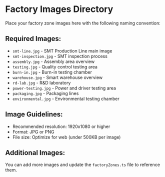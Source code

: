 # Factory Images Directory

Place your factory zone images here with the following naming convention:

## Required Images:
- `smt-line.jpg` - SMT Production Line main image
- `smt-inspection.jpg` - SMT inspection process
- `assembly.jpg` - Assembly area overview
- `testing.jpg` - Quality control testing area
- `burn-in.jpg` - Burn-in testing chamber
- `warehouse.jpg` - Smart warehouse overview
- `rd-lab.jpg` - R&D laboratory
- `power-testing.jpg` - Power and driver testing area
- `packaging.jpg` - Packaging lines
- `environmental.jpg` - Environmental testing chamber

## Image Guidelines:
- Recommended resolution: 1920x1080 or higher
- Format: JPG or PNG
- File size: Optimize for web (under 500KB per image)

## Additional Images:
You can add more images and update the `factoryZones.ts` file to reference them.
